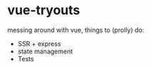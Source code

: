 # vue-tryouts

messing around with vue, things to (prolly) do:

- SSR + express
- state management
- Tests
